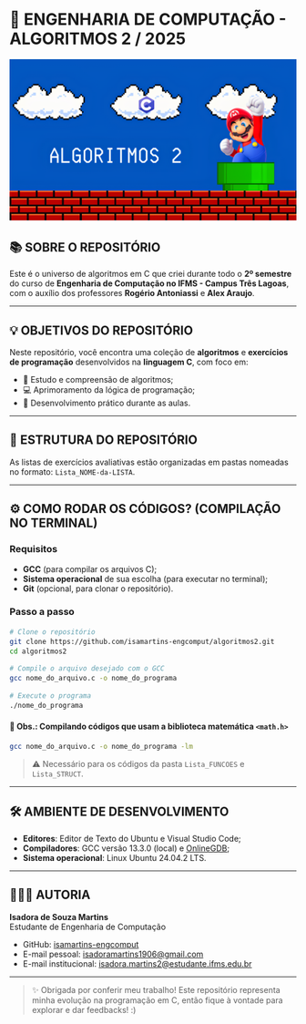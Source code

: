# 💾 ENGENHARIA DE COMPUTAÇÃO - ALGORITMOS 2 / 2025

![Algoritmos 2](algoritmos2.png)

## 📚 SOBRE O REPOSITÓRIO

Este é o universo de algoritmos em C que criei durante todo o **2º semestre** do curso de **Engenharia de Computação no IFMS - Campus Três Lagoas**, com o auxílio dos professores **Rogério Antoniassi** e **Alex Araujo**.

---

## 💡 OBJETIVOS DO REPOSITÓRIO

Neste repositório, você encontra uma coleção de **algoritmos** e **exercícios de programação** desenvolvidos na **linguagem C**, com foco em:

- 🧠 Estudo e compreensão de algoritmos;
- 💻 Aprimoramento da lógica de programação;
- 🔧 Desenvolvimento prático durante as aulas.

---

## 📂 ESTRUTURA DO REPOSITÓRIO

As listas de exercícios avaliativas estão organizadas em pastas nomeadas no formato: `Lista_NOME-da-LISTA`.

---

## ⚙️ COMO RODAR OS CÓDIGOS? (COMPILAÇÃO NO TERMINAL)

### Requisitos

- **GCC** (para compilar os arquivos C);
- **Sistema operacional** de sua escolha (para executar no terminal);
- **Git** (opcional, para clonar o repositório).

### Passo a passo

```bash
# Clone o repositório
git clone https://github.com/isamartins-engcomput/algoritmos2.git
cd algoritmos2
```

```bash
# Compile o arquivo desejado com o GCC
gcc nome_do_arquivo.c -o nome_do_programa
```

```bash
# Execute o programa
./nome_do_programa
```

#### 🧮 Obs.: Compilando códigos que usam a biblioteca matemática `<math.h>`

```bash
gcc nome_do_arquivo.c -o nome_do_programa -lm
```

> ⚠️ Necessário para os códigos da pasta `Lista_FUNCOES` e `Lista_STRUCT`.

---

## 🛠️ AMBIENTE DE DESENVOLVIMENTO

- **Editores**: Editor de Texto do Ubuntu e Visual Studio Code;
- **Compiladores**: GCC versão 13.3.0 (local) e [OnlineGDB](https://www.onlinegdb.com);
- **Sistema operacional**: Linux Ubuntu 24.04.2 LTS.

---

## 👩🏽‍💻 AUTORIA

**Isadora de Souza Martins**  
Estudante de Engenharia de Computação  

- GitHub: [isamartins-engcomput](https://github.com/isamartins-engcomput)
- E-mail pessoal: isadoramartins1906@gmail.com
- E-mail institucional: isadora.martins2@estudante.ifms.edu.br

---

> ✨ Obrigada por conferir meu trabalho! Este repositório representa minha evolução na programação em C, então fique à vontade para explorar e dar feedbacks! :)
